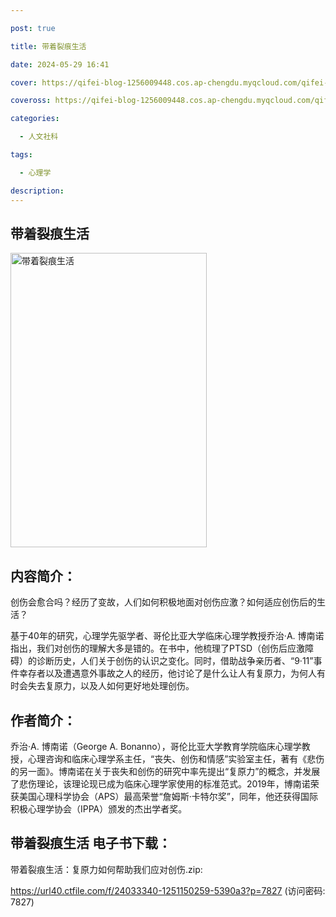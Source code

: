 ```yaml
---

post: true

title: 带着裂痕生活

date: 2024-05-29 16:41

cover: https://qifei-blog-1256009448.cos.ap-chengdu.myqcloud.com/qifei-blog/655de86ec458853aefb8d427.jpg

coveross: https://qifei-blog-1256009448.cos.ap-chengdu.myqcloud.com/qifei-blog/655de86ec458853aefb8d427.jpg

categories:

  - 人文社科

tags:

  - 心理学

description:
---
```


## 带着裂痕生活
<img alt="带着裂痕生活 " class="aligncenter loaded" data-was-processed="true" decoding="async" fetchpriority="high" height="471" src="https://qifei-blog-1256009448.cos.ap-chengdu.myqcloud.com/qifei-blog/655de86ec458853aefb8d427.jpg" style="cursor: zoom-in;" width="314"/>

## 内容简介：

创伤会愈合吗？经历了变故，人们如何积极地面对创伤应激？如何适应创伤后的生活？

基于40年的研究，心理学先驱学者、哥伦比亚大学临床心理学教授乔治·A. 博南诺指出，我们对创伤的理解大多是错的。在书中，他梳理了PTSD（创伤后应激障碍）的诊断历史，人们关于创伤的认识之变化。同时，借助战争亲历者、“9·11”事件幸存者以及遭遇意外事故之人的经历，他讨论了是什么让人有复原力，为何人有时会失去复原力，以及人如何更好地处理创伤。

## 作者简介：

乔治·A. 博南诺（George A. Bonanno），哥伦比亚大学教育学院临床心理学教授，心理咨询和临床心理学系主任，“丧失、创伤和情感”实验室主任，著有《悲伤的另一面》。博南诺在关于丧失和创伤的研究中率先提出“复原力”的概念，并发展了悲伤理论，该理论现已成为临床心理学家使用的标准范式。2019年，博南诺荣获美国心理科学协会（APS）最高荣誉“詹姆斯·卡特尔奖”，同年，他还获得国际积极心理学协会（IPPA）颁发的杰出学者奖。

## 带着裂痕生活 电子书下载：

带着裂痕生活：复原力如何帮助我们应对创伤.zip: 

https://url40.ctfile.com/f/24033340-1251150259-5390a3?p=7827 (访问密码: 7827)
